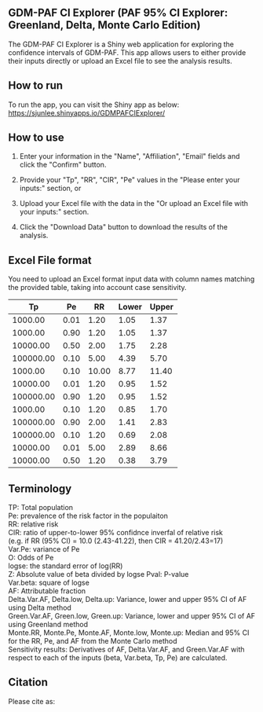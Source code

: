 ## GDM-PAF CI Explorer (PAF 95% CI Explorer: Greenland, Delta, Monte Carlo Edition)
The GDM-PAF CI Explorer is a Shiny web application for exploring the confidence intervals of GDM-PAF. This app allows users to either provide their inputs directly or upload an Excel file to see the analysis results. 

## How to run
To run the app, you can visit the Shiny app as below:
https://sjunlee.shinyapps.io/GDMPAFCIExplorer/

## How to use
1. Enter your information in the "Name", "Affiliation", "Email" fields and click the "Confirm" button.

2. Provide your "Tp", "RR", "CIR", "Pe" values in the "Please enter your inputs:" section, or

3. Upload your Excel file with the data in the "Or upload an Excel file with your inputs:" section.

4. Click the "Download Data" button to download the results of the analysis.

## Excel File format
You need to upload an Excel format input data with column names matching the provided table, taking into account case sensitivity.

| Tp        | Pe  | RR  | Lower | Upper |
| --------- | --- | --- | ----- | ----- |
| 1000.00   | 0.01| 1.20| 1.05  | 1.37  |
| 1000.00   | 0.90| 1.20| 1.05  | 1.37  |
| 10000.00  | 0.50| 2.00| 1.75  | 2.28  |
| 100000.00 | 0.10| 5.00| 4.39  | 5.70  |
| 1000.00   | 0.10| 10.00| 8.77 | 11.40 |
| 10000.00  | 0.01| 1.20| 0.95  | 1.52  |
| 100000.00 | 0.90| 1.20| 0.95  | 1.52  |
| 1000.00   | 0.10| 1.20| 0.85  | 1.70  |
| 100000.00 | 0.90| 2.00| 1.41  | 2.83  |
| 100000.00 | 0.10| 1.20| 0.69  | 2.08  |
| 10000.00  | 0.01| 5.00| 2.89  | 8.66  |
| 10000.00  | 0.50| 1.20| 0.38  | 3.79  |

## Terminology
TP: Total population  
Pe: prevalence of the risk factor in the populaiton  
RR: relative risk  
CIR: ratio of upper-to-lower 95% confidnce inverfal of relative risk  
     (e.g. if RR (95% CI) = 10.0 (2.43-41.22), then CIR = 41.20/2.43=17)   
Var.Pe: variance of Pe  
O: Odds of Pe  
logse: the standard error of log(RR)  
Z: Absolute value of beta divided by logse Pval: P-value  
Var.beta: square of logse  
AF: Attributable fraction  
Delta.Var.AF, Delta.low, Delta.up: Variance, lower and upper 95% CI of AF using Delta method  
Green.Var.AF, Green.low, Green.up: Variance, lower and upper 95% CI of AF using Greenland method  
Monte.RR, Monte.Pe, Monte.AF, Monte.low, Monte.up: Median and 95% CI for the RR, Pe, and AF from the Monte Carlo method  
Sensitivity results: Derivatives of AF, Delta.Var.AF, and Green.Var.AF with respect to each of the inputs (beta, Var.beta, Tp, Pe) are calculated.  

## Citation
Please cite as:

